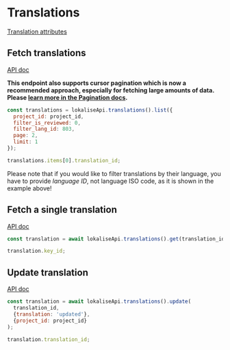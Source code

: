 # Translations

[Translation attributes](https://developers.lokalise.com/reference/translations-object)

## Fetch translations

[API doc](https://developers.lokalise.com/reference/list-all-translations)

**This endpoint also supports cursor pagination which is now a recommended approach, especially for fetching large amounts of data. Please [learn more in the Pagination docs](https://lokalise.github.io/node-lokalise-api/api/getting-started#cursor-pagination).**

```js
const translations = lokaliseApi.translations().list({
  project_id: project_id,
  filter_is_reviewed: 0,
  filter_lang_id: 803,
  page: 2,
  limit: 1
});

translations.items[0].translation_id;
```

Please note that if you would like to filter translations by their language, you have to provide *language ID*, not language ISO code, as it is shown in the example above!

## Fetch a single translation

[API doc](https://developers.lokalise.com/reference/retrieve-a-translation)

```js
const translation = await lokaliseApi.translations().get(translation_id, {project_id: project_id});

translation.key_id;
```

## Update translation

[API doc](https://developers.lokalise.com/reference/update-a-translation)

```js
const translation = await lokaliseApi.translations().update(
  translation_id,
  {translation: 'updated'},
  {project_id: project_id}
);

translation.translation_id;
```
